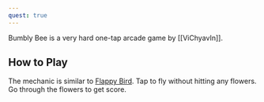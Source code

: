 ```yaml
---
quest: true
---
```


Bumbly Bee is a very hard one-tap arcade game by [[ViChyavIn]].

## How to Play

The mechanic is similar to [Flappy Bird](https://en.wikipedia.org/wiki/Flappy_Bird). Tap to fly without hitting any flowers. Go through the flowers to get score.
